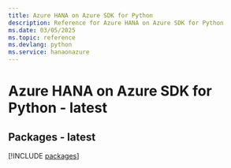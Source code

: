```yaml
---
title: Azure HANA on Azure SDK for Python
description: Reference for Azure HANA on Azure SDK for Python
ms.date: 03/05/2025
ms.topic: reference
ms.devlang: python
ms.service: hanaonazure
---
```

# Azure HANA on Azure SDK for Python - latest
## Packages - latest
[!INCLUDE [packages](hana-on-azure-index.md)]